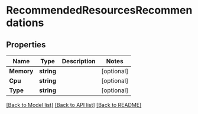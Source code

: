 # RecommendedResourcesRecommendations

## Properties
Name | Type | Description | Notes
------------ | ------------- | ------------- | -------------
**Memory** | **string** |  | [optional] 
**Cpu** | **string** |  | [optional] 
**Type** | **string** |  | [optional] 

[[Back to Model list]](../README.md#documentation-for-models) [[Back to API list]](../README.md#documentation-for-api-endpoints) [[Back to README]](../README.md)


